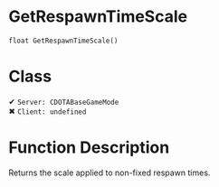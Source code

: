 # GetRespawnTimeScale
```
float GetRespawnTimeScale()
```
# Class
✔ `Server: CDOTABaseGameMode`  
✖ `Client: undefined`  

# Function Description
Returns the scale applied to non-fixed respawn times.

